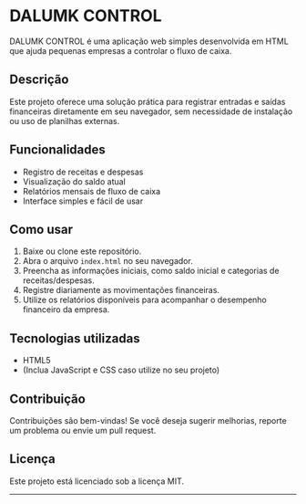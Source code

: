 # DALUMK CONTROL

DALUMK CONTROL é uma aplicação web simples desenvolvida em HTML que ajuda pequenas empresas a controlar o fluxo de caixa.

## Descrição

Este projeto oferece uma solução prática para registrar entradas e saídas financeiras diretamente em seu navegador, sem necessidade de instalação ou uso de planilhas externas.

## Funcionalidades

- Registro de receitas e despesas
- Visualização do saldo atual
- Relatórios mensais de fluxo de caixa
- Interface simples e fácil de usar

## Como usar

1. Baixe ou clone este repositório.
2. Abra o arquivo `index.html` no seu navegador.
3. Preencha as informações iniciais, como saldo inicial e categorias de receitas/despesas.
4. Registre diariamente as movimentações financeiras.
5. Utilize os relatórios disponíveis para acompanhar o desempenho financeiro da empresa.

## Tecnologias utilizadas

- HTML5
- (Inclua JavaScript e CSS caso utilize no seu projeto)

## Contribuição

Contribuições são bem-vindas! Se você deseja sugerir melhorias, reporte um problema ou envie um pull request.

## Licença

Este projeto está licenciado sob a licença MIT.

---


